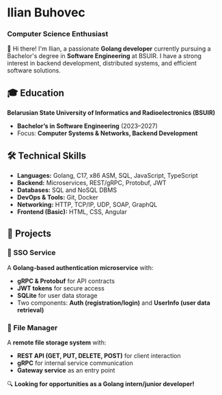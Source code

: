 # **Ilian Buhovec**  
### **Computer Science Enthusiast**  

👋 Hi there! I'm Ilian, a passionate **Golang developer** currently pursuing a Bachelor's degree in **Software Engineering** at BSUIR. I have a strong interest in backend development, distributed systems, and efficient software solutions.  

## **🎓 Education**  
**Belarusian State University of Informatics and Radioelectronics (BSUIR)**  
- **Bachelor’s in Software Engineering** (2023–2027)  
- Focus: **Computer Systems & Networks, Backend Development**
  
## **🛠️ Technical Skills**  
- **Languages:** Golang, C17, x86 ASM, SQL, JavaScript, TypeScript  
- **Backend:** Microservices, REST/gRPC, Protobuf, JWT  
- **Databases:** SQL and NoSQL DBMS  
- **DevOps & Tools:** Git, Docker
- **Networking:** HTTP, TCP/IP, UDP, SOAP, GraphQL
- **Frontend (Basic):** HTML, CSS, Angular  

## **🚀 Projects**  

### **🔐 SSO Service**  
A **Golang-based authentication microservice** with:  
- **gRPC & Protobuf** for API contracts  
- **JWT tokens** for secure access  
- **SQLite** for user data storage  
- Two components: **Auth (registration/login)** and **UserInfo (user data retrieval)**  

### **📁 File Manager**  
A **remote file storage system** with:  
- **REST API (GET, PUT, DELETE, POST)** for client interaction  
- **gRPC** for internal service communication  
- **Gateway service** as an entry point  

🔍 **Looking for opportunities as a Golang intern/junior developer!**  
